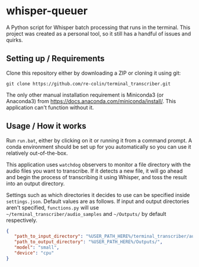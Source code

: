 # whisper-queuer
A Python script for Whisper batch processing that runs in the terminal.
This project was created as a personal tool, so it still has a handful of issues and quirks.

## Setting up / Requirements
Clone this repository either by downloading a ZIP or cloning it using git:

~~~ shell
git clone https://github.com/re-colin/terminal_transcriber.git
~~~

The only other manual installation requirement is Miniconda3 (or Anaconda3) from https://docs.anaconda.com/miniconda/install/. This application can't function without it.

## Usage / How it works
Run `run.bat`, either by clicking on it or running it from a command prompt. A conda environment should be set up for you automatically so you can use it relatively out-of-the-box.

This application uses `watchdog` observers to monitor a file directory with the audio files you want to transcribe. If it detects a new file, it will go ahead and begin the process of transcribing it using Whisper, and toss the result into an output directory.

Settings such as which directories it decides to use can be specified inside `settings.json`. Default values are as follows. If input and output directories aren't specified, `functions.py` will use `~/terminal_transcriber/audio_samples` and `~/Outputs/` by default respectively.

~~~ json
{
   "path_to_input_directory": "%USER_PATH_HERE%/terminal_transcriber/audio_samples/",
   "path_to_output_directory": "%USER_PATH_HERE%/Outputs/",
   "model": "small",
   "device": "cpu"
}
~~~
